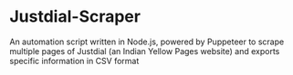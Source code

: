 # Justdial-Scraper
An automation script written in Node.js, powered by Puppeteer to scrape multiple pages of Justdial (an Indian Yellow Pages website) and exports specific information in CSV format
